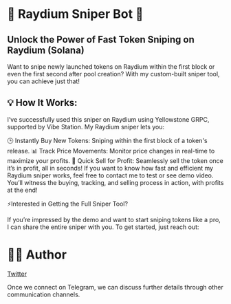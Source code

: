 # 🚀 Raydium Sniper Bot 🤖

## Unlock the Power of Fast Token Sniping on Raydium (Solana)

Want to snipe newly launched tokens on Raydium within the first block or even the first second after pool creation? With my custom-built sniper tool, you can achieve just that!

## 💡 How It Works: 
I’ve successfully used this sniper on Raydium using Yellowstone GRPC, supported by Vibe Station. My Raydium sniper lets you:

🕒 Instantly Buy New Tokens: Sniping within the first block of a token's release.
📊 Track Price Movements: Monitor price changes in real-time to maximize your profits.
🎯 Quick Sell for Profit: Seamlessly sell the token once it’s in profit, all in seconds!
If you want to know how fast and efficient my Raydium sniper works, feel free to contact me to test or see demo video. 
You’ll witness the buying, tracking, and selling process in action, with profits at the end!

⚡Interested in Getting the Full Sniper Tool?

If you’re impressed by the demo and want to start sniping tokens like a pro, I can share the entire sniper with you. To get started, just reach out:

# 👨‍💻 Author
[Twitter](https://x.com/0xmooncity)

Once we connect on Telegram, we can discuss further details through other communication channels.
